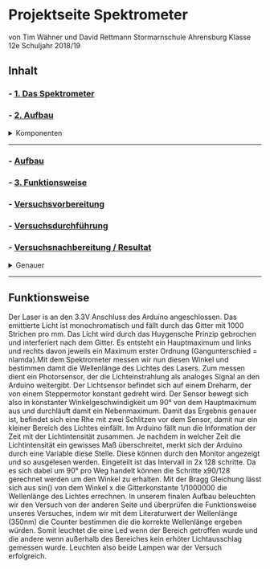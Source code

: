 # Projektseite Spektrometer
von Tim Wähner und David Rettmann 
Stormarnschule Ahrensburg
Klasse 12e 
Schuljahr 2018/19


## Inhalt 

### - [1. Das Spektrometer](#1)
### - [2. Aufbau](#2)
<details>
  <summary>Komponenten</summary>
  
### [Arduino](#a)
 </details> <hr>

###   - [Aufbau](#4)
### - [3. Funktionsweise](#5)
###   - [Versuchsvorbereitung](#6)
###   - [Versuchsdurchführung](#7)
###   - [Versuchsnachbereitung / Resultat](#8)

<details>
 <summary>Genauer</summary>

### [Montag, der 17.12.2018](#1)
### [Dienstag, der 18.12.2018](#2)
### [Mittwoch, der 19.12.2018](#a)
### [Montag, den 24.12.2018](#b)
### [Freitag, der 28.12.2018](#3)
 </details> <hr>

## Funktionsweise

Der Laser is an den 3.3V Anschluss des Arduino angeschlossen. Das emittierte Licht ist monochromatisch und fällt durch das Gitter mit 1000 Strichen pro mm. Das Licht wird durch das Huygensche Prinzip gebrochen und interferiert nach dem Gitter. Es entsteht ein Hauptmaximum und links und rechts davon jeweils ein Maximum erster Ordnung (Gangunterschied = nlamda).Mit dem Spektrometer messen wir nun diesen Winkel und bestimmen damit die Wellenlänge des Lichtes des Lasers. Zum messen dient ein Photorsensor, der die Lichteinstrahlung als analoges Signal an den Arduino weitergibt. Der Lichtsensor befindet sich auf einem Dreharm, der von einem Steppermotor konstant gedreht wird. Der Sensor bewegt sich also in konstanter Winkelgeschwindigkeit um 90° von dem Hauptmaximum aus und durchläuft damit ein Nebenmaximum. Damit das Ergebnis genauer ist, befindet sich eine Rhe mit zwei Schlitzen vor dem Sensor, damit nur ein kleiner Bereich des Lichtes einfällt. Im Arduino fällt nun die Information der Zeit mit der Lichtintensität zusammen. Je nachdem in welcher Zeit die Lichtintensität ein gewisses Maß überschreitet, merkt sich der Arduino durch eine Variable diese Stelle. Diese können durch den Monitor angezeigt und so ausgelesen werden. Eingeteilt ist das Intervall in 2x 128 schritte. Da es sich dabei um 90° pro Weg handelt können die Schritte x90/128 gerechnet werden um den Winkel zu erhalten. Mit der Bragg Gleichung lässt sich aus sin() von dem Winkel x die Gitterkonstante 1/1000000 die Wellenlänge des Lichtes errechnen. In unserem finalen Aufbau beleuchten wir den Versuch von der anderen Seite und überprüfen die Funktionsweise unseres Versuches, indem wir mit dem Literaturwert der Wellenlänge (350nm) die Counter bestimmen die die korrekte Wellenlänge ergeben würden. Somit leuchtet die eine Led wenn der Bereich getroffen wurde und die andere wenn außerhalb des Bereiches kein erhöter Lichtausschlag gemessen wurde. Leuchten also beide Lampen war der Versuch erfolgreich.
